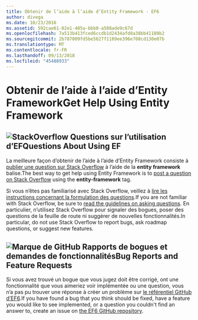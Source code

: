 ```yaml
---
title: Obtenir de l’aide à l’aide d’Entity Framework - EF6
author: divega
ms.date: 10/23/2016
ms.assetid: 592cae61-02e1-485a-bbb0-a508ade9c67d
ms.openlocfilehash: 7a513b413fced6ccdb1d2434afd8a38bb41189b2
ms.sourcegitcommit: 2b787009fd5be5627f1189ee396e708cd130e07b
ms.translationtype: MT
ms.contentlocale: fr-FR
ms.lasthandoff: 09/13/2018
ms.locfileid: "45488933"
---
```

# <a name="get-help-using-entity-framework"></a><span data-ttu-id="5c24f-102">Obtenir de l’aide à l’aide d’Entity Framework</span><span class="sxs-lookup"><span data-stu-id="5c24f-102">Get Help Using Entity Framework</span></span>
## <a name="stackoverflowef6mediastackoverflowpng-questions-about-using-ef"></a>![StackOverflow](~/ef6/media/stackoverflow.png) <span data-ttu-id="5c24f-104">Questions sur l’utilisation d’EF</span><span class="sxs-lookup"><span data-stu-id="5c24f-104">Questions About Using EF</span></span>  

<span data-ttu-id="5c24f-105">La meilleure façon d’obtenir de l’aide à l’aide d’Entity Framework consiste à [publier une question sur Stack Overflow](http://stackoverflow.com/questions/ask) à l’aide de la **entity framework** balise.</span><span class="sxs-lookup"><span data-stu-id="5c24f-105">The best way to get help using Entity Framework is to [post a question on Stack Overflow](http://stackoverflow.com/questions/ask) using the **entity-framework** tag.</span></span>  

<span data-ttu-id="5c24f-106">Si vous n’êtes pas familiarisé avec Stack Overflow, veillez à [lire les instructions concernant la formulation des questions](http://stackoverflow.com/help/asking).</span><span class="sxs-lookup"><span data-stu-id="5c24f-106">If you are not familiar with Stack Overflow, be sure to [read the guidelines on asking questions](http://stackoverflow.com/help/asking).</span></span> <span data-ttu-id="5c24f-107">En particulier, n’utilisez Stack Overflow pour signaler des bogues, poser des questions de la feuille de route ni suggérer de nouvelles fonctionnalités.</span><span class="sxs-lookup"><span data-stu-id="5c24f-107">In particular, do not use Stack Overflow to report bugs, ask roadmap questions, or suggest new features.</span></span>  

## <a name="github-markef6mediagithub-mark-32pxpng-bug-reports-and-feature-requests"></a>![Marque de GitHub](~/ef6/media/github-mark-32px.png) <span data-ttu-id="5c24f-109">Rapports de bogues et demandes de fonctionnalités</span><span class="sxs-lookup"><span data-stu-id="5c24f-109">Bug Reports and Feature Requests</span></span>  

<span data-ttu-id="5c24f-110">Si vous avez trouvé un bogue que vous jugez doit être corrigé, ont une fonctionnalité que vous aimeriez voir implémentée ou une question, vous n’a pas pu trouver une réponse à créer un problème sur [le référentiel GitHub d’EF6](https://github.com/aspnet/EntityFramework6/issues).</span><span class="sxs-lookup"><span data-stu-id="5c24f-110">If you have found a bug that you think should be fixed, have a feature you would like to see implemented, or a question you couldn't find an answer to, create an issue on [the EF6 GitHub repository](https://github.com/aspnet/EntityFramework6/issues).</span></span>
